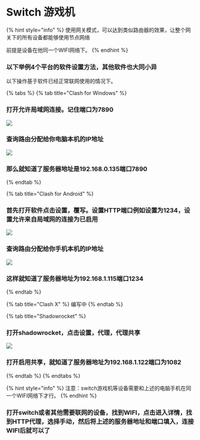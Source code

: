 # Switch 游戏机

{% hint style="info" %}
使用网关模式，可以达到类似路由器的效果，让整个网关下的所有设备都能够使用节点网络

前提是设备在他同一个WIFI网络下。
{% endhint %}

### 以下举例4个平台的软件设置方法，其他软件也大同小异

以下操作基于软件已经正常联网使用的情况下。

{% tabs %}
{% tab title="Clash for Windows" %}
### 打开允许局域网连接。记住端口为7890

![](.gitbook/assets/image%20%2846%29.png)

### 查询路由分配给你电脑本机的IP地址

![](.gitbook/assets/image%20%2843%29.png)

### 那么就知道了服务器地址是192.168.0.135端口7890
{% endtab %}

{% tab title="Clash for Android" %}
### 首先打开软件点击设置，覆写。设置HTTP端口例如设置为1234，设置允许来自局域网的连接为已启用

![](.gitbook/assets/image%20%2847%29.png)

### 查询路由分配给你手机本机的IP地址

![](.gitbook/assets/image%20%2844%29.png)

### 这样就知道了服务器地址为192.168.1.115端口1234
{% endtab %}

{% tab title="Clash X" %}
编写中
{% endtab %}

{% tab title="Shadowrocket" %}
### 打开shadowrocket，点击设置，代理，代理共享

![](.gitbook/assets/image%20%2845%29.png)

### 打开启用共享，就知道了服务器地址为192.168.1.122端口为1082
{% endtab %}
{% endtabs %}

{% hint style="info" %}
注意：switch游戏机等设备需要和上述的电脑手机在同一个WIFI网络下才行。
{% endhint %}

### 打开switch或者其他需要联网的设备，找到WIFI，点击进入详情，找到HTTP代理，选择手动，然后将上述的服务器地址和端口填入，连接WIFI后就可以了

